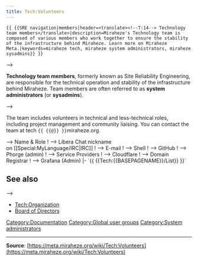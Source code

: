 ```yaml
---
title: Tech:Volunteers
---
```


 `{{ {{SRE navigation|members|header=<translate><!--T:14--> Technology team members</translate>|description=Miraheze's Technology team is composed of various members who work together to ensure the stability of the infrastructure behind Miraheze. Learn more on Miraheze Meta.|keywords=miraheze tech, miraheze system administrators, miraheze sysadmins}} }}`
<!-- <!--T:1--> -->

**Technology team members**, formerly known as Site Reliability Engineering, are responsible for the technical operation and stability of the infrastructure behind Miraheze. Team members are often referred to as **system administrators** (or **sysadmins**).

<!-- <!--T:15--> -->

The team includes volunteers in technical and less-technical roles, including project management and community liaising. You can contact the team at tech `{{ {{@}} }}`miraheze.org.
<div style="width: 100%; overflow: auto;>
{| class="wikitable center"
|-
! class="unsortable"| [ `{{ {{fullurl:Tech:Volunteers/List|action=edit}} }}` +/-]
! <!-- <!--T:3--> -->
Name & Role
! <!-- <!--T:4--> -->
Libera Chat nickname <br /> on [[Special:MyLanguage/IRC|IRC]]
! <!-- <!--T:5--> -->
E-mail
! <!-- <!--T:6--> -->
Shell
! <!-- <!--T:7--> -->
GitHub
! <!-- <!--T:8--> -->
Phorge (admin)
! <!-- <!--T:9--> -->
Service Providers
! <!-- <!--T:16--> -->
Cloudflare
! <!-- <!--T:10--> -->
Domain Registrar
! <!-- <!--T:11--> -->
Grafana (Admin)
|- `{{ {{Tech:{{BASEPAGENAME}}/List}} }}`

## See also 

<!-- <!--T:12--> -->
* [Tech:Organization](/tech-docs/techorganization)
* [Board of Directors](https://meta.miraheze.org/wiki/Board_of_Directors)

[Category:Documentation](https://meta.miraheze.org/wiki/Category:Documentation)
[Category:Global user groups](https://meta.miraheze.org/wiki/Category:Global_user_groups)
[Category:System administrators](https://meta.miraheze.org/wiki/Category:System_administrators)

----
**Source**: [https://meta.miraheze.org/wiki/Tech:Volunteers](https://meta.miraheze.org/wiki/Tech:Volunteers)